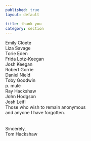 ```yaml
---
published: true
layout: default

title: thank you
category: section
---
```


Emily Cloete
<br>
Liza Savage
<br>
Torie Eden
<br>
Frida Lotz-Keegan
<br>
Josh Keegan
<br>
Robert Gorrie
<br>
Daniel Nield
<br>
Toby Goodwin
<br>
p. mule
<br>
Ray Hackshaw
<br>
John Hodgson
<br>
Josh Leifi
<br>
Those who wish to remain anonymous
<br>
and anyone I have forgotten.
<br><br><br>
Sincerely,
<br>
Tom Hackshaw



